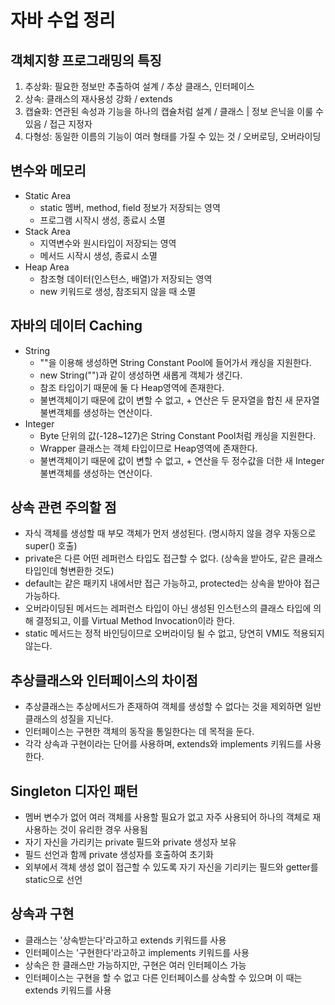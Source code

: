 # 자바 수업 정리

## 객체지향 프로그래밍의 특징
1. 추상화: 필요한 정보만 추출하여 설계 / 추상 클래스, 인터페이스
2. 상속: 클래스의 재사용성 강화 / extends
3. 캡슐화: 연관된 속성과 기능을 하나의 캡슐처럼 설계 / 클래스 | 정보 은닉을 이룰 수 있음 / 접근 지정자
4. 다형성: 동일한 이름의 기능이 여러 형태를 가질 수 있는 것 / 오버로딩, 오버라이딩

## 변수와 메모리
- Static Area
  - static 멤버, method, field 정보가 저장되는 영역
  - 프로그램 시작시 생성, 종료시 소멸
- Stack Area
  - 지역변수와 원시타입이 저장되는 영역
  - 메서드 시작시 생성, 종료시 소멸
- Heap Area
  - 참조형 데이터(인스턴스, 배열)가 저장되는 영역
  - new 키워드로 생성, 참조되지 않을 때 소멸

## 자바의 데이터 Caching
- String
  - ""을 이용해 생성하면 String Constant Pool에 들어가서 캐싱을 지원한다.
  - new String("")과 같이 생성하면 새롭게 객체가 생긴다.
  - 참조 타입이기 때문에 둘 다 Heap영역에 존재한다.
  - 불변객체이기 때문에 값이 변할 수 없고, + 연산은 두 문자열을 합친 새 문자열 불변객체를 생성하는 연산이다.
- Integer
  - Byte 단위의 값(-128~127)은 String Constant Pool처럼 캐싱을 지원한다.
  - Wrapper 클래스는 객체 타입이므로 Heap영역에 존재한다.
  - 불변객체이기 때문에 값이 변할 수 없고, + 연산을 두 정수값을 더한 새 Integer 불변객체를 생성하는 연산이다.

## 상속 관련 주의할 점
- 자식 객체를 생성할 때 부모 객체가 먼저 생성된다. (명시하지 않을 경우 자동으로 super() 호출)
- private은 다른 어떤 레퍼런스 타입도 접근할 수 없다. (상속을 받아도, 같은 클래스 타입인데 형변환한 것도)
- default는 같은 패키지 내에서만 접근 가능하고, protected는 상속을 받아야 접근 가능하다.
- 오버라이딩된 메서드는 레퍼런스 타입이 아닌 생성된 인스턴스의 클래스 타입에 의해 결정되고, 이를 Virtual Method Invocation이라 한다.
- static 메서드는 정적 바인딩이므로 오버라이딩 될 수 없고, 당연히 VMI도 적용되지 않는다.

## 추상클래스와 인터페이스의 차이점
- 추상클래스는 추상메서드가 존재하여 객체를 생성할 수 없다는 것을 제외하면 일반클래스의 성질을 지닌다.
- 인터페이스는 구현한 객체의 동작을 통일한다는 데 목적을 둔다.
- 각각 상속과 구현이라는 단어를 사용하며, extends와 implements 키워드를 사용한다.

## Singleton 디자인 패턴
- 멤버 변수가 없어 여러 객체를 사용할 필요가 없고 자주 사용되어 하나의 객체로 재사용하는 것이 유리한 경우 사용됨
- 자기 자신을 가리키는 private 필드와 private 생성자 보유
- 필드 선언과 함께 private 생성자를 호출하여 초기화
- 외부에서 객체 생성 없이 접근할 수 있도록 자기 자신을 기리키는 필드와 getter를 static으로 선언

## 상속과 구현
- 클래스는 '상속받는다'라고하고 extends 키워드를 사용
- 인터페이스는 '구현한다'라고하고 implements 키워드를 사용
- 상속은 한 클래스만 가능하지만, 구현은 여러 인터페이스 가능
- 인터페이스는 구현을 할 수 없고 다른 인터페이스를 상속할 수 있으며 이 때는 extends 키워드를 사용

